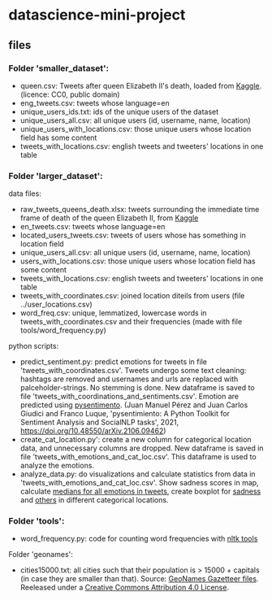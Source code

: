 # datascience-mini-project

## files

### Folder 'smaller_dataset':
- queen.csv: Tweets after queen Elizabeth II's death, loaded from [Kaggle](https://www.kaggle.com/datasets/aneeshtickoo/tweets-after-queen-elizabeth-iis-death). (licence: CC0, public domain)
- eng_tweets.csv: tweets whose language=en
- unique_users_ids.txt: ids of the unique users of the dataset
- unique_users_all.csv: all unique users (id, username, name, location)
- unique_users_with_locations.csv: those unique users whose location field has some content
- tweets_with_locations.csv: english tweets and tweeters' locations in one table

### Folder 'larger_dataset':
data files:
- raw_tweets_queens_death.xlsx: tweets surrounding the immediate time frame of death of the queen Elizabeth II, from [Kaggle](https://www.kaggle.com/datasets/welcomehere/death-of-the-queen?select=raw_tweets_queens_death.xlsx)
- en_tweets.csv: tweets whose language=en
- located_users_tweets.csv: tweets of users whose has something in location field
- unique_users_all.csv: all unique users (id, username, name, location)
- users_with_locations.csv: those unique users whose location field has some content
- tweets_with_locations.csv: english tweets and tweeters' locations in one table
- tweets_with_coordinates.csv: joined location diteils from users (file ../user_locations.csv)
- word_freq.csv: unique, lemmatized, lowercase words in tweets_with_coordinates.csv and their frequencies (made with file tools/word_frequency.py)

python scripts:
- predict_sentiment.py: predict emotions for tweets in file 'tweets_with_coordinates.csv'. Tweets undergo some text cleaning: hashtags are removed and usernames and urls are replaced with palceholder-strings. No stemming is done. New dataframe is saved to file 'tweets_with_coordinations_and_sentiments.csv'. Emotion are predicted using [pysentimento](https://github.com/pysentimiento/pysentimiento). (Juan Manuel Pérez and Juan Carlos Giudici and Franco Luque, 'pysentimiento: A Python Toolkit for Sentiment Analysis and SocialNLP tasks', 2021, 
https://doi.org/10.48550/arXiv.2106.09462)
- create_cat_location.py': create a new column for categorical location data, and unnecessary columns are dropped. New dataframe is saved in file 'tweets_with_emotions_and_cat_loc.csv'. This dataframe is used to analyze the emotions.
- analyze_data.py: do visualizations and calculate statistics from data in 'tweets_with_emotions_and_cat_loc.csv'. Show sadness scores in map, calculate [medians for all emotions in tweets](https://github.com/evilditch/datascience-mini-project/blob/main/larger_dataset/median_bar.png), create boxplot for [sadness](https://github.com/evilditch/datascience-mini-project/blob/main/larger_dataset/sadness_box.png) and [others](https://github.com/evilditch/datascience-mini-project/blob/main/larger_dataset/others_box.png) in different categorical locations.


### Folder 'tools':
- word_frequency.py: code for counting word frequencies with [nltk tools](https://www.nltk.org/)

Folder 'geonames':
- cities15000.txt: all cities such that their population is > 15000 + capitals (in case they are smaller than that). Source: [GeoNames Gazetteer files](http://download.geonames.org/export/dump/). Reeleased under a [Creative Commons Attribution 4.0 License](https://creativecommons.org/licenses/by/4.0/).
